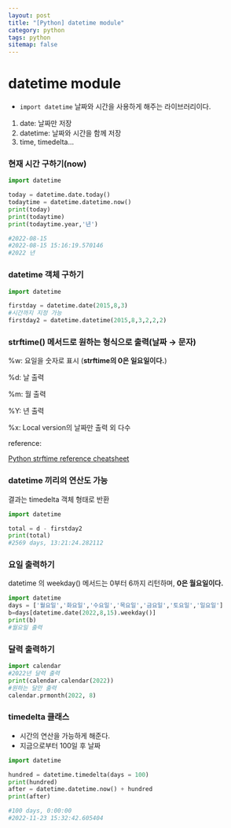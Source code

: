 ```yaml
---
layout: post
title: "[Python] datetime module"
category: python
tags: python
sitemap: false
---
```

# datetime module

- `import datetime` 날짜와 시간을 사용하게 해주는 라이브러리이다.
1. date: 날짜만 저장
2. datetime: 날짜와 시간을 함께 저장
3. time, timedelta…

### 현재 시간 구하기(now)

```python
import datetime

today = datetime.date.today()
todaytime = datetime.datetime.now()
print(today)
print(todaytime)
print(todaytime.year,'년')

#2022-08-15
#2022-08-15 15:16:19.570146
#2022 년
```

### datetime 객체 구하기

```python
import datetime

firstday = datetime.date(2015,8,3)
#시간까지 지정 가능
firstday2 = datetime.datetime(2015,8,3,2,2,2)
```

### strftime() 메서드로 원하는 형식으로 출력(날짜 → 문자)

%w: 요일을 숫자로 표시 (**strftime의 0은 일요일이다.**)

%d: 날 출력

%m: 월 출력

%Y: 년 출력

%x: Local version의 날짜만 출력 외 다수

reference:

[Python strftime reference cheatsheet](https://strftime.org/)

### datetime 끼리의 연산도 가능

결과는 timedelta 객체 형태로 반환

```python
import datetime

total = d - firstday2
print(total)
#2569 days, 13:21:24.282112
```

### 요일 출력하기

datetime 의 weekday() 메서드는 0부터 6까지 리턴하며, **0은 월요일이다.**

```python
import datetime
days = ['월요일','화요일','수요일','목요일','금요일','토요일','일요일']
b=days[datetime.date(2022,8,15).weekday()]
print(b)
#월요일 출력
```

### 달력 출력하기

```python
import calendar
#2022년 달력 출력
print(calendar.calendar(2022))
#원하는 달만 출력
calendar.prmonth(2022, 8)
```

### timedelta 클래스

- 시간의 연산을 가능하게 해준다.
- 지금으로부터 100일 후 날짜

```python
import datetime

hundred = datetime.timedelta(days = 100)
print(hundred)
after = datetime.datetime.now() + hundred
print(after)

#100 days, 0:00:00
#2022-11-23 15:32:42.605404
```